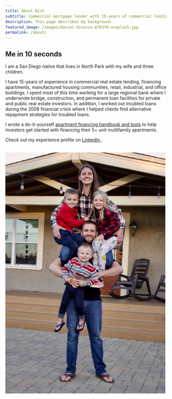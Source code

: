 ```yaml
---
title: About Nick
subtitle: Commercial mortgage lender with 15-years of commercial lending experience
description: This page describes my background
featured_image: /images/daniel-dinuzzo-676370-unsplash.jpg
permalink: /about/
---
```


## Me in 10 seconds

I am a San Diego native that lives in North Park with my wife and three children.

I have 15-years of experience in commercial real estate lending, financing apartments, manufactured housing communities, retail, industrial, and office buildings. I spent most of this time working for a large regional bank where I underwrote bridge, construction, and permanent loan facilities for private and public real estate investors. In addition, I worked out troubled loans during the 2008 financial crisis where I helped clients find alternative repayment strategies for troubled loans.

I wrote a do-it-yourself <a href="/project" class="js-no-ajax">apartment financing handbook and tools</a> to help investors get started with financing their 5+ unit multifamily apartments. 

Check out my experience profile on <a href="https://www.linkedin.com/in/nicholasschoch" target="_blank" rel="noopener">LinkedIn <i class="fab fa-linkedin"></i></a>.
<br><br>

<div class="gallery--on" data-columns="4">
	<img src="/images/2020FamilyPhoto.png" width="500">
</div>


